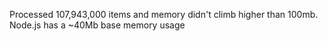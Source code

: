 Processed 107,943,000 items and memory didn't climb higher than 100mb. Node.js has a ~40Mb base memory usage
